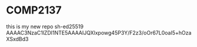 # COMP2137
this is my new repo sh-ed25519 AAAAC3NzaC1lZDI1NTE5AAAAIJQXlxpowg45P3Y/F2z3/oOr67L0oaI5+hOzaXSxdBd3

